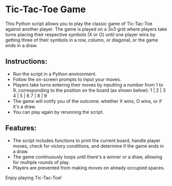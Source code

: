 # Tic-Tac-Toe Game

This Python script allows you to play the classic game of Tic-Tac-Toe against another player. The game is played on a 3x3 grid where players take turns placing their respective symbols (X or O) until one player wins by getting three of their symbols in a row, column, or diagonal, or the game ends in a draw.

## Instructions:

* Run the script in a Python environment.
* Follow the on-screen prompts to input your moves.
* Players take turns entering their moves by inputting a number from 1 to 9, corresponding to the position on the board (as shown below):
  1 | 2 | 3
  4 | 5 | 6
  7 | 8 | 9
* The game will notify you of the outcome: whether X wins, O wins, or if it's a draw.
* You can play again by rerunning the script.

## Features:

* The script includes functions to print the current board, handle player moves, check for victory conditions, and determine if the game ends in a draw.
* The game continuously loops until there's a winner or a draw, allowing for multiple rounds of play.
* Players are prevented from making moves on already occupied spaces.


Enjoy playing Tic-Tac-Toe!
